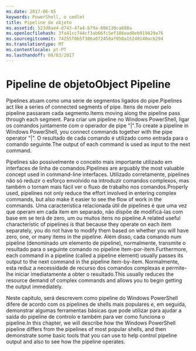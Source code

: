 ```yaml
---
ms.date: 2017-06-05
keywords: PowerShell, o cmdlet
title: Pipeline de objeto
ms.assetid: 523d8ae4-d743-47a4-b79a-806130ca688a
ms.openlocfilehash: 3fa41cc744cf3ab66fc5ef186ead8eb919429a76
ms.sourcegitcommit: 74255f0b5f386a072458af058a15240140acb294
ms.translationtype: MT
ms.contentlocale: pt-PT
ms.lasthandoff: 08/03/2017
---
```

# <a name="object-pipeline"></a><span data-ttu-id="c4810-103">Pipeline de objeto</span><span class="sxs-lookup"><span data-stu-id="c4810-103">Object Pipeline</span></span>
<span data-ttu-id="c4810-104">Pipelines atuam como uma série de segmentos ligados do pipe.</span><span class="sxs-lookup"><span data-stu-id="c4810-104">Pipelines act like a series of connected segments of pipe.</span></span> <span data-ttu-id="c4810-105">Itens de mover pelo pipeline passaram cada segmento.</span><span class="sxs-lookup"><span data-stu-id="c4810-105">Items moving along the pipeline pass through each segment.</span></span> <span data-ttu-id="c4810-106">Para criar um pipeline no Windows PowerShell, ligar os comandos juntamente com o operador de pipe "|".</span><span class="sxs-lookup"><span data-stu-id="c4810-106">To create a pipeline in Windows PowerShell, you connect commands together with the pipe operator "|".</span></span> <span data-ttu-id="c4810-107">O resultado de cada comando é utilizado como entrada para o comando seguinte.</span><span class="sxs-lookup"><span data-stu-id="c4810-107">The output of each command is used as input to the next command.</span></span>

<span data-ttu-id="c4810-108">Pipelines são possivelmente o conceito mais importante utilizado em interfaces de linha de comandos.</span><span class="sxs-lookup"><span data-stu-id="c4810-108">Pipelines are arguably the most valuable concept used in command-line interfaces.</span></span> <span data-ttu-id="c4810-109">Utilizado corretamente, pipelines não só reduzir o esforço envolvido na introduzir comandos complexos, mas também o tornam mais fácil ver o fluxo de trabalho nos comandos.</span><span class="sxs-lookup"><span data-stu-id="c4810-109">Properly used, pipelines not only reduce the effort involved in entering complex commands, but also make it easier to see the flow of work in the commands.</span></span> <span data-ttu-id="c4810-110">Uma característica relacionada útil de pipelines é que uma vez que operam em cada item em separado, não dispõe de modificá-las com base em se terá de zero, um ou muitos itens no pipeline.</span><span class="sxs-lookup"><span data-stu-id="c4810-110">A related useful characteristic of pipelines is that because they operate on each item separately, you do not have to modify them based on whether you will have zero, one, or many items in the pipeline.</span></span> <span data-ttu-id="c4810-111">Além disso, cada comando num pipeline (denominado um elemento de pipeline), normalmente, transmite o resultado para o seguinte comando no pipeline item-por-item.</span><span class="sxs-lookup"><span data-stu-id="c4810-111">Furthermore, each command in a pipeline (called a pipeline element) usually passes its output to the next command in the pipeline item-by-item.</span></span> <span data-ttu-id="c4810-112">Normalmente, esta reduz a necessidade de recurso dos comandos complexas e permite-lhe iniciar imediatamente a obter o resultado.</span><span class="sxs-lookup"><span data-stu-id="c4810-112">This usually reduces the resource demand of complex commands and allows you to begin getting the output immediately.</span></span>

<span data-ttu-id="c4810-113">Neste capítulo, será descrevem como pipeline do Windows PowerShell difere de acordo com os pipelines de shells mais populares e, em seguida, demonstrar algumas ferramentas básicas que pode utilizar para ajudar a saída do pipeline de controlo e também para ver como funciona o pipeline.</span><span class="sxs-lookup"><span data-stu-id="c4810-113">In this chapter, we will describe how the Windows PowerShell pipeline differs from the pipelines of most popular shells, and then demonstrate some basic tools that you can use to help control pipeline output and also to see how the pipeline operates.</span></span>

